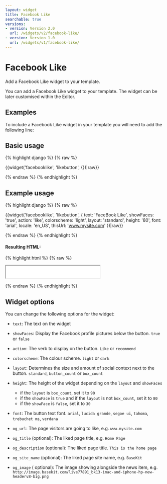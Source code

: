 ```yaml
---
layout: widget
title: Facebook Like
searchable: true
versions:
- version: Version 2.0
  url: /widgets/v2/facebook-like/
- version: Version 1.0
  url: /widgets/v1/facebook-like/
---
```


# Facebook Like

Add a Facebook Like widget to your template.

You can add a Facebook Like widget to your template. The widget can be later customised within the Editor.

## Examples
To include a Facebook Like widget in your template you will need to add the following line:

## Basic usage
{% highlight django %}
{% raw %}

  {{widget('facebooklike', 'likebutton', {})|raw}}

{% endraw %}
{% endhighlight %}

## Example usage
{% highlight django %}
{% raw %}

  {{widget('facebooklike', 'likebutton', {
    text: 'FaceBook Like',
    showFaces: 'true',
    action: 'like',
    colorscheme: 'light',
    layout: 'standard',
    height: '80',
    font: 'arial',
    locale: 'en_US',
    thisUrl: 'www.mysite.com'
  })|raw}}

{% endraw %}
{% endhighlight %}

#### Resulting HTML:

{% highlight html %}
{% raw %}

<div id="page-zones__template-widgets__likebutton" data-name="facebooklike" class="widget  widget--template-widget">
  <div class="bk-facebooklike  facebooklike  widget__facebooklike">
    <iframe src="//www.facebook.com/plugins/like.php..." style="height:40px;"></iframe>
  </div>
</div>

{% endraw %}
{% endhighlight %}

## Widget options

You can change the following options for the widget:

* ```text```: The text on the widget

* ```showFaces```: Display the Facebook profile pictures below the button. ```true``` or ```false```

* ```action```: The verb to display on the button. ```Like``` or ```recommend```

* ```colorscheme```: The colour scheme. ```light``` or ```dark```

* ```layout```: Determines the size and amount of social context next to the button.
```standard```, ```button_count``` or ```box_count```

* ```height```: The height of the widget depending on the ```layout``` and ```showFaces```

  * if the ```layout``` is ```box_count```, set it to ```90```
  * if the ```showFace``` is ```true``` and if the ```layout``` is not ```box_count```, set it to ```80```
  * if the ```showFace``` is ```false```, set it to ```30```
  
* ```font```: The button text font. ```arial```, ```lucida grande```, ```segoe ui```, ```tahoma```, ```trebuchet ms```, ```verdana```

* ```og_url```: The page visitors are going to like, e.g. ```www.mysite.com```

* ```og_title``` (optional): The liked page title, e.g. ```Home Page```

* ```og_description``` (optional): The liked page title. ```This is the home page```

* ```og_site_name``` (optional): The liked page site name, e.g. ```BaseKit```

* ```og_image``` ( optional): The image showing alongside the news item, e.g. ```http://image.basekit.com/live77891_bk13-imac-and-iphone-hp-new-headerv8-big.png```
